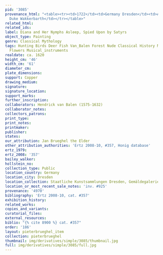```yaml
---
pid: '3085'
provenance_html: "<table><tr><td>1722</td><td>Germany Dresden</td><td>Acquired by
  Duke Wakkerbarth</td></tr></table>"
related_html: 
related_ids: 
label: Diana and Her Nymphs Asleep, Spied Upon by Satyrs
object_type: Painting
genre: Classical Mythology
tags: Hunting Birds Deer Fish Van_Balen Forest Nude Classical History Mythological
  Flowers Musical_instruments
realdate: ca. 1620
height_cm: '46'
width_cm: '61'
diameter_cm: 
plate_dimensions: 
support: Copper
drawing_medium: 
signature: 
signature_location: 
support_marks: 
further_inscription: 
collaborators: Hendrick van Balen (1575-1632)
collaborator_notes: 
collectors_patrons: 
print_type: 
print_notes: 
printmaker: 
publisher: 
states: 
our_attribution: Jan Brueghel the Elder
other_attribution_authorities: 'Ertz 2008-10, #357, Honig database'
ertz_1979: 
ertz_2008: '357'
bailey_walker: 
hollstein_no: 
collection_type: Public
location_country: Germany
location_city: Dresden
location_collection: Staatliche Kunstsammlungen Dresden, Gemäldegalerie Alte Meister
location_or_most_recent_sale_notes: 'inv. #925'
provenance: '4970'
bibliography: 'Ertz 2008-10, cat. #357'
exhibition_history: 
related_works: 
copies_and_variants: 
curatorial_files: 
external_resources: 
biblio: "{% cite 8900 %} cat. #357"
order: '186'
layout: pieterbrueghel_item
collection: pieterbrueghel
thumbnail: img/derivatives/simple/3085/thumbnail.jpg
full: img/derivatives/simple/3085/full.jpg
---
```

